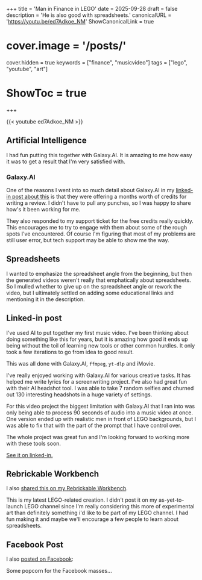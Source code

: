 +++
title = 'Man in Finance in LEGO'
date = 2025-09-28
draft = false
description = 'He is also good with spreadsheets.'
canonicalURL = 'https://youtu.be/ed7Adkoe_NM'
ShowCanonicalLink = true
# cover.image = '/posts/'
cover.hidden = true
keywords = ["finance", "musicvideo"]
tags = ["lego", "youtube", "art"]
# ShowToc = true
+++

{{< youtube ed7Adkoe_NM >}}

## Artificial Intelligence

I had fun putting this together with Galaxy.AI.  It is amazing to me how easy
it was to get a result that I'm very satisfied with.

### Galaxy.AI

One of the reasons I went into so much detail about Galaxy.AI in my
[linked-in post about this](#linked-in-post) is that they were offering
a months worth of credits for writing a review.  I didn't have to pull
any punches, so I was happy to share how's it been working for me.

They also responded to my support ticket for the free credits really
quickly.  This encourages me to try to engage with them about some of
the rough spots I've encountered.  Of course I'm figuring that most of
my problems are still user error, but tech support may be able to show
me the way.

## Spreadsheets

I wanted to emphasize the spreadsheet angle from the beginning, but then the
generated videos weren't really that emphatically about spreadsheets.  So I
mulled whether to give up on the spreadsheet angle or rework the video, but
I ultimately settled on adding some educational links and mentioning it in
the description.

## Linked-in post

I've used AI to put together my first music video.  I've been thinking about
doing something like this for years, but it is amazing how good it ends up
being without the toil of learning new tools or other common hurdles.  It only
took a few iterations to go from idea to good result.

This was all done with Galaxy.AI, `ffmpeg`, `yt-dlp` and iMovie.

I've really enjoyed working with Galaxy.AI for various creative tasks.  It has
helped me write lyrics for a screenwriting project.  I've also had great fun
with their AI headshot tool.   I was able to take 7 random selfies and churned
out 130 interesting headshots in a huge variety of settings.

For this video project the biggest limitation with Galaxy.AI that I ran into
was only being able to process 90 seconds of audio into a music video at once.
One version ended up with realistic men in front of LEGO backgrounds, but I was
able to fix that with the part of the prompt that I have control over.

The whole project was great fun and I'm looking forward to working more with
these tools soon.

[See it on linked-in.](https://www.linkedin.com/posts/chicks2fini_ive-used-ai-to-put-together-my-first-music-activity-7378486764660965376-PvES?utm_source=share&utm_medium=member_desktop&rcm=ACoAAANM42UBeRnJ7AwUnM22SEnxPP-5lvVGyBE)

## Rebrickable Workbench

I also [shared this on my Rebrickable Workbench](https://rebrickable.com/users/chicks/workbench/33158/).

This is my latest LEGO-related creation.  I didn't post it on my
as-yet-to-launch LEGO channel since I'm really considering this more of
experimental art than definitely something i'd like to be part of my LEGO
channel.  I had fun making it and maybe we'll encourage a few people to learn
about spreadsheets.

## Facebook Post

I also [posted on Facebook](https://www.facebook.com/cwhicks/posts/pfbid0ytLCPuw5vqkuG9JWXqJwVS67YCGw1fRGJocqH7yBvkPYCrC5KmmyWUeFZSJ8Xnp1l):

Some popcorn for the Facebook masses...
